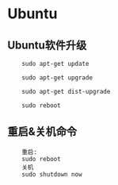 # Ubuntu

## Ubuntu软件升级

        sudo apt-get update
 
        sudo apt-get upgrade
        
        sudo apt-get dist-upgrade
        
        sudo reboot

## 重启&关机命令

        重启:
        sudo reboot
        关机
        sudo shutdown now
